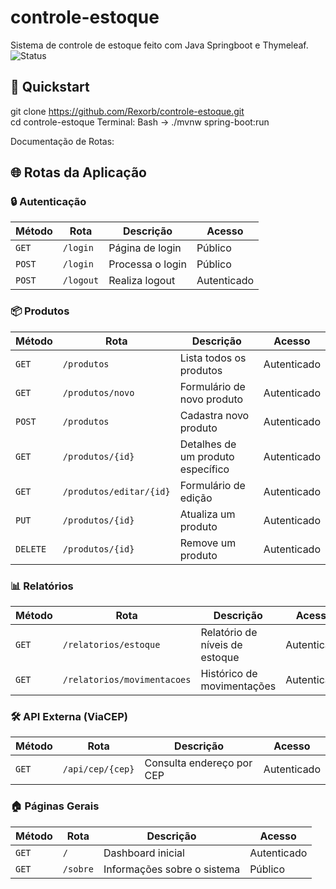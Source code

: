 # controle-estoque
Sistema de controle de estoque feito com Java Springboot e Thymeleaf.<br>
![Status](https://img.shields.io/badge/status-em%20desenvolvimento-yellow)


## 🚀 Quickstart
git clone https://github.com/Rexorb/controle-estoque.git <br>
cd controle-estoque
Terminal: Bash -> ./mvnw spring-boot:run

Documentação de Rotas:
## 🌐 Rotas da Aplicação

### 🔒 Autenticação
| Método | Rota       | Descrição                          | Acesso       |
|--------|------------|------------------------------------|--------------|
| `GET`  | `/login`   | Página de login                   | Público      |
| `POST` | `/login`   | Processa o login                  | Público      |
| `POST` | `/logout`  | Realiza logout                    | Autenticado  |

### 📦 Produtos
| Método | Rota              | Descrição                          | Acesso       |
|--------|-------------------|------------------------------------|--------------|
| `GET`  | `/produtos`       | Lista todos os produtos           | Autenticado  |
| `GET`  | `/produtos/novo`  | Formulário de novo produto        | Autenticado  |
| `POST` | `/produtos`       | Cadastra novo produto             | Autenticado  |
| `GET`  | `/produtos/{id}`  | Detalhes de um produto específico | Autenticado  |
| `GET`  | `/produtos/editar/{id}` | Formulário de edição        | Autenticado  |
| `PUT`  | `/produtos/{id}`  | Atualiza um produto               | Autenticado  |
| `DELETE`| `/produtos/{id}`  | Remove um produto                 | Autenticado  |

### 📊 Relatórios
| Método | Rota                     | Descrição                          | Acesso       |
|--------|--------------------------|------------------------------------|--------------|
| `GET`  | `/relatorios/estoque`    | Relatório de níveis de estoque    | Autenticado  |
| `GET`  | `/relatorios/movimentacoes` | Histórico de movimentações     | Autenticado  |

### 🛠️ API Externa (ViaCEP)
| Método | Rota                   | Descrição                          | Acesso       |
|--------|------------------------|------------------------------------|--------------|
| `GET`  | `/api/cep/{cep}`       | Consulta endereço por CEP         | Autenticado  |

### 🏠 Páginas Gerais
| Método | Rota       | Descrição                          | Acesso       |
|--------|------------|------------------------------------|--------------|
| `GET`  | `/`        | Dashboard inicial                 | Autenticado  |
| `GET`  | `/sobre`   | Informações sobre o sistema       | Público      |
